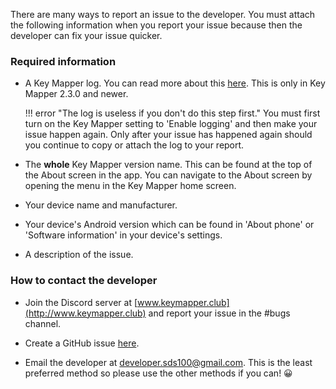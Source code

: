 There are many ways to report an issue to the developer. You must attach the following information when you report your issue because then the developer can fix your issue quicker.

### Required information

- A Key Mapper log. You can read more about this [here](../user-guide/settings/#logging-230). This is only in Key Mapper 2.3.0 and newer.

    !!! error "The log is useless if you don't do this step first."
        You must first turn on the Key Mapper setting to 'Enable logging' and then make your issue happen again. Only after your issue has happened again should you continue to copy or attach the log to your report.

- The **whole** Key Mapper version name. This can be found at the top of the About screen in the app. You can navigate to the About screen by opening the menu in the Key Mapper home screen.
- Your device name and manufacturer.
- Your device's Android version which can be found in 'About phone' or 'Software information' in your device's settings.
- A description of the issue.

### How to contact the developer
- Join the Discord server at [www.keymapper.club](http://www.keymapper.club) and report your issue in the #bugs channel.

- Create a GitHub issue [here](https://github.com/sds100/KeyMapper/issues/new/choose).

- Email the developer at developer.sds100@gmail.com. This is the least preferred method so please use the other methods if you can! 😀